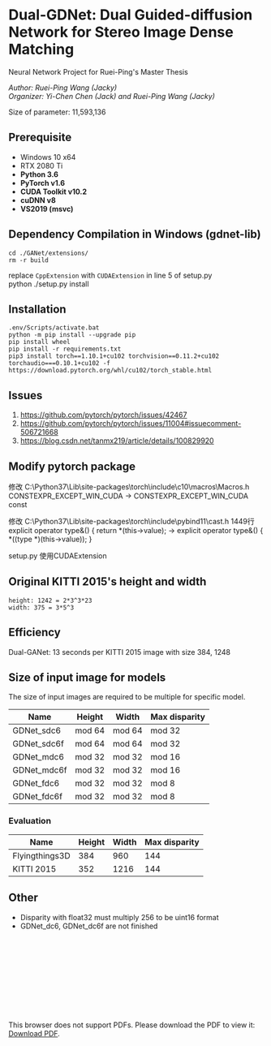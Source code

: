 # Dual-GDNet: Dual Guided-diffusion Network for Stereo Image Dense Matching
Neural Network Project for Ruei-Ping's Master Thesis

*Author: Ruei-Ping Wang (Jacky)*  
*Organizer: Yi-Chen Chen (Jack) and Ruei-Ping Wang (Jacky)*

Size of parameter: 11,593,136

## Prerequisite
* Windows 10 x64
* RTX 2080 Ti
* **Python 3.6**
* **PyTorch v1.6**
* **CUDA Toolkit v10.2**
* **cuDNN v8**
* **VS2019 (msvc)**

## Dependency Compilation in Windows (gdnet-lib)
    cd ./GANet/extensions/
    rm -r build
replace `CppExtension` with `CUDAExtension` in line 5 of setup.py    
    python ./setup.py install

## Installation
    .env/Scripts/activate.bat
    python -m pip install --upgrade pip
    pip install wheel
    pip install -r requirements.txt
    pip3 install torch==1.10.1+cu102 torchvision==0.11.2+cu102 torchaudio===0.10.1+cu102 -f https://download.pytorch.org/whl/cu102/torch_stable.html

## Issues

1. https://github.com/pytorch/pytorch/issues/42467
2. https://github.com/pytorch/pytorch/issues/11004#issuecomment-506721668
3. https://blog.csdn.net/tanmx219/article/details/100829920

## Modify pytorch package
修改 C:\Python37\Lib\site-packages\torch\include\c10\macros\Macros.h
CONSTEXPR_EXCEPT_WIN_CUDA -> CONSTEXPR_EXCEPT_WIN_CUDA const

修改 C:\Python37\Lib\site-packages\torch\include\pybind11\cast.h 1449行
explicit operator type&() { return *(this->value); ->
explicit operator type&() { *((type *)(this->value)); }

setup.py
使用CUDAExtension

## Original KITTI 2015's height and width
    height: 1242 = 2*3^3*23
    width: 375 = 3*5^3

## Efficiency
Dual-GANet: 13 seconds per KITTI 2015 image with size 384, 1248

## Size of input image for models

The size of input images are required to be multiple for specific model.

| Name        | Height | Width  | Max disparity |
| ----------- | ------ | ------ | ------------- |
| GDNet_sdc6  | mod 64 | mod 64 | mod 32        |
| GDNet_sdc6f | mod 64 | mod 64 | mod 32        |
| GDNet_mdc6  | mod 32 | mod 32 | mod 16        |
| GDNet_mdc6f | mod 32 | mod 32 | mod 16        |
| GDNet_fdc6  | mod 32 | mod 32 | mod 8         |
| GDNet_fdc6f | mod 32 | mod 32 | mod 8         |

### Evaluation
| Name           | Height | Width | Max disparity |
| -------------- | ------ | ----- | ------------- |
| Flyingthings3D | 384    | 960   | 144           |
| KITTI 2015     | 352    | 1216  | 144           |

## Other
- Disparity with float32 must multiply 256 to be uint16 format
- GDNet_dc6, GDNet_dc6f are not finished

<object data="http://yoursite.com/the.pdf" type="application/pdf" width="700px" height="700px">
    <embed src="http://yoursite.com/the.pdf">
        <p>This browser does not support PDFs. Please download the PDF to view it: <a href="http://yoursite.com/the.pdf">Download PDF</a>.</p>
    </embed>
</object>
